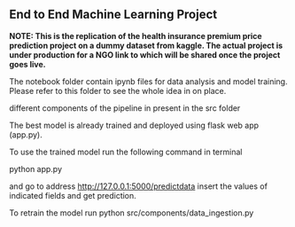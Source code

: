 ## End to End Machine Learning Project

<b>NOTE: This is the replication of the health insurance premium price prediction project on a dummy dataset from kaggle. The actual project is under production for a NGO link to which will be shared once the project goes live.</b>

The notebook folder contain ipynb files for data analysis and model training. Please refer to this folder to see the whole idea in on place.

different components of the pipeline in present in the src folder

The best model is already trained and deployed using flask web app (app.py).

To use the trained model run the following command in terminal

python app.py

and go to address http://127.0.0.1:5000/predictdata insert the values of indicated fields and get prediction.

To retrain the model run 
python src/components/data_ingestion.py
